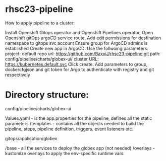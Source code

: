 # rhsc23-pipeline

How to apply pipeline to a cluster:

Install Openshift Gitops operator and Openshift Pipelines operator,
Open Openshift gitOps argoCD service route,
Add edit permissions for destination namespace to gitops svc account
Ensure group for ArgoCD admins is established
Create new app in ArgoCD:
  Use the follwoing parameters: 
    project: default
    repo url: https://github.com/BaxxiJ/rhsc23-pipeline.git
    path: config/pipeline/charts/globex-ui/
    cluster URL: https://kubernetes.default.svc
  Click create:
Add parameters to group, dockercfgjson and git token for Argo to authenticate with registry and git respectively

# Directory structure:

config/pipeline/charts/globex-ui

  Values.yaml - is the app.properties for the pipeline, defines all the static parameters
  /templates - contains all the objects needed to build the pipeline, steps, pipeline definition, triggers, event listeners etc.

gitops/application/globex

  /base - all the services to deploy the globex app (not needed)
  /overlays - kustomize overlays to apply the env-specific runtime vars
